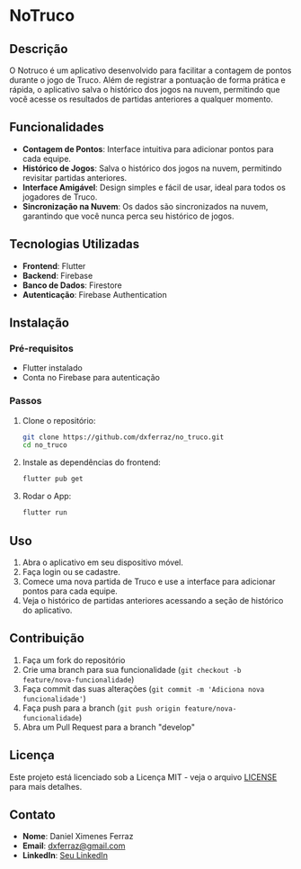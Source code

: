 
# NoTruco

## Descrição

O Notruco é um aplicativo desenvolvido para facilitar a contagem de pontos durante o jogo de Truco. Além de registrar a pontuação de forma prática e rápida, o aplicativo salva o histórico dos jogos na nuvem, permitindo que você acesse os resultados de partidas anteriores a qualquer momento.

## Funcionalidades

- **Contagem de Pontos**: Interface intuitiva para adicionar pontos para cada equipe.
- **Histórico de Jogos**: Salva o histórico dos jogos na nuvem, permitindo revisitar partidas anteriores.
- **Interface Amigável**: Design simples e fácil de usar, ideal para todos os jogadores de Truco.
- **Sincronização na Nuvem**: Os dados são sincronizados na nuvem, garantindo que você nunca perca seu histórico de jogos.

## Tecnologias Utilizadas

- **Frontend**: Flutter
- **Backend**: Firebase
- **Banco de Dados**: Firestore
- **Autenticação**: Firebase Authentication

## Instalação

### Pré-requisitos

- Flutter instalado
- Conta no Firebase para autenticação

### Passos

1. Clone o repositório:
    ```sh
    git clone https://github.com/dxferraz/no_truco.git
    cd no_truco
    ```

2. Instale as dependências do frontend:
    ```sh
    flutter pub get
    ```

7. Rodar o App:
    ```sh
    flutter run
    ```

## Uso

1. Abra o aplicativo em seu dispositivo móvel.
2. Faça login ou se cadastre.
3. Comece uma nova partida de Truco e use a interface para adicionar pontos para cada equipe.
4. Veja o histórico de partidas anteriores acessando a seção de histórico do aplicativo.

## Contribuição

1. Faça um fork do repositório
2. Crie uma branch para sua funcionalidade (`git checkout -b feature/nova-funcionalidade`)
3. Faça commit das suas alterações (`git commit -m 'Adiciona nova funcionalidade'`)
4. Faça push para a branch (`git push origin feature/nova-funcionalidade`)
5. Abra um Pull Request para a branch "develop"

## Licença

Este projeto está licenciado sob a Licença MIT - veja o arquivo [LICENSE](LICENSE) para mais detalhes.

## Contato

- **Nome**: Daniel Ximenes Ferraz
- **Email**: dxferraz@gmail.com
- **LinkedIn**: [Seu LinkedIn](https://www.linkedin.com/in/dxferraz/)
